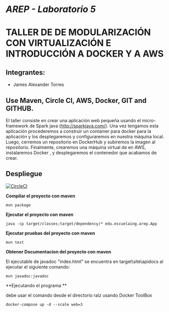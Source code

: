 # *AREP - Laboratorio 5*
# TALLER DE DE MODULARIZACIÓN CON VIRTUALIZACIÓN E INTRODUCCIÓN A DOCKER Y A AWS

## Integrantes:

- James Alexander Torres

## Use Maven, Circle CI, AWS, Docker, GIT and GITHUB.
El taller consiste en crear una aplicación web pequeña usando el micro-framework de Spark java (http://sparkjava.com/). Una vez tengamos esta aplicación procederemos a construir un container para docker para la aplicación y los desplegaremos y configuraremos en nuestra máquina local. Luego, cerremos un repositorio en DockerHub y subiremos la imagen al repositorio. Finalmente, crearemos una máquina virtual de en AWS, instalaremos Docker , y desplegaremos el contenedor que acabamos de crear.

## Despliegue 
[![CircleCI](https://circleci.com/gh/JamesTorres99/laboratorio-AREP-5.svg?style=svg)](https://circleci.com/gh/JamesTorres99/laboratorio-AREP-5)

**Compilar el proyecto con maven**
```
mvn package
```

**Ejecutar el proyecto con maven**
```
java -cp target/classes;target/dependency/* edu.escuelaing.arep.App

```

**Ejecutar pruebas del proyecto con maven**
```
mvn test
```

**Obtener Documentacion del proyecto con maven**

El ejecutable de javadoc "index.html" se encuentra en target\site\apidocs al ejecutar el siguiente comando:
```
mvn javadoc:javadoc
```

**Ejecutando el programa **

debe usar el comando desde el directorio raíz usando Docker ToolBox
```
docker-compose up -d --scale web=3
```